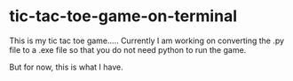 # tic-tac-toe-game-on-terminal

This is my tic tac toe game..... Currently I am working on converting the .py file to a .exe file so that you do not need python to run the game.

But for now, this is what I have.
